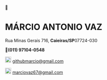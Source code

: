 👋 
<h1>MÁRCIO ANTONIO VAZ</h1>

<p>Rua Minas Gerais 716, <b>Caieiras/SP</b>07724-030</p>

📱<b>(011) 97104-0548</b>

<img  src ="https://cdn-icons-png.flaticon.com/512/281/281769.png" width ="20px" eight = "20px"> githubmarcio@gmail.com

<img  src ="https://cdn-icons-png.flaticon.com/512/281/281769.png" width ="20px" eight = "20px"> marciovaz67@gmail.com



